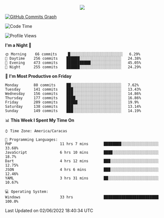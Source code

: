 <p align="center">
  <a href="http://www.github.com/thevacs">
    <img src="https://github-readme-streak-stats.herokuapp.com/?user=thevacs&stroke=ffffff&background=1c1917&ring=0891b2&fire=0891b2&currStreakNum=ffffff&currStreakLabel=0891b2&sideNums=ffffff&sideLabels=ffffff&dates=ffffff&hide_border=true" />
  </a>
  
  <a href="http://www.github.com/thevacs"><img src="https://activity-graph.herokuapp.com/graph?username=thevacs&bg_color=1c1917&color=ffffff&line=0891b2&point=ffffff&area_color=1c1917&area=true&hide_border=true&custom_title=GitHub%20Commits%20Graph" alt="GitHub Commits Graph" /></a>
  
  <!--START_SECTION:waka-->
![Code Time](http://img.shields.io/badge/Code%20Time-0%20secs-blue)

![Profile Views](http://img.shields.io/badge/Profile%20Views-100-blue)

**I'm a Night 🦉** 

```text
🌞 Morning    66 commits     █░░░░░░░░░░░░░░░░░░░░░░░░   6.29% 
🌆 Daytime    256 commits    ██████░░░░░░░░░░░░░░░░░░░   24.38% 
🌃 Evening    473 commits    ███████████░░░░░░░░░░░░░░   45.05% 
🌙 Night      255 commits    ██████░░░░░░░░░░░░░░░░░░░   24.29%

```
📅 **I'm Most Productive on Friday** 

```text
Monday       80 commits     ██░░░░░░░░░░░░░░░░░░░░░░░   7.62% 
Tuesday      141 commits    ███░░░░░░░░░░░░░░░░░░░░░░   13.43% 
Wednesday    156 commits    ███░░░░░░░░░░░░░░░░░░░░░░   14.86% 
Thursday     177 commits    ████░░░░░░░░░░░░░░░░░░░░░   16.86% 
Friday       209 commits    █████░░░░░░░░░░░░░░░░░░░░   19.9% 
Saturday     138 commits    ███░░░░░░░░░░░░░░░░░░░░░░   13.14% 
Sunday       149 commits    ███░░░░░░░░░░░░░░░░░░░░░░   14.19%

```


📊 **This Week I Spent My Time On** 

```text
⌚︎ Time Zone: America/Caracas

💬 Programming Languages: 
PHP                      11 hrs 7 mins       ████████░░░░░░░░░░░░░░░░░   33.68% 
JavaScript               6 hrs 10 mins       ████░░░░░░░░░░░░░░░░░░░░░   18.7% 
Dart                     4 hrs 12 mins       ███░░░░░░░░░░░░░░░░░░░░░░   12.75% 
JSON                     4 hrs 6 mins        ███░░░░░░░░░░░░░░░░░░░░░░   12.46% 
YAML                     3 hrs 31 mins       ██░░░░░░░░░░░░░░░░░░░░░░░   10.67%

💻 Operating System: 
Windows                  33 hrs              █████████████████████████   100.0%

```


 Last Updated on 02/06/2022 18:40:34 UTC
<!--END_SECTION:waka-->
</p>

